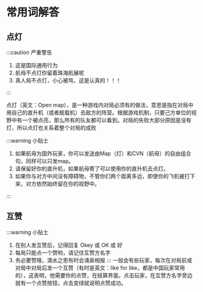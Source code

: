 # 常用词解答

## 点灯

:::caution 严重警告

1. 这是国际通用行为
2. 航母不点灯你留着珠海航展呢
3. 真人局不点灯，小心被骂，这是认真的！！！

:::

点灯（英文：Open map），是一种游戏内对局必须有的做法，意思是指在对局中用自己的直升机（或者舰载机）去敌方的阵营。根据游戏机制，只要己方单位的视野中有一个被点亮，那么所有的队友都可以看到。对局的失败大部分原因是没有灯，所以点灯也关系着整个对局的成败

:::warning 小贴士

1. 如果航母为国外玩家，你可以发送由Map（灯）和CVN（航母）的自由组合句，同样可以只发map。
2. 请保留好你的直升机，如果航母寄了可以使用你的直升机去点灯。
3. 如果你与对方中间没有障碍物，不管你们两个距离多远，即使你的飞机被打下来，对方依然始终留在你的视野中。

:::

## 互赞

:::warning 小贴士

1. 在别人发互赞后，记得回复 Okey 或 OK 或 好
2. 每局只能点一个赞哟，请记住互赞方名字
3. 务必要赞哦，滴水之恩有时会涌泉相报
:::
一般会有些玩家，每次在对局前或对局中对局后发一个互赞（有时是英文：like for like，都是中国玩家常用的），这表明，他需要你的点赞，在结算界面，点击玩家，在互赞方名字旁边就有一个点赞按钮，点击变绿就说明点赞成功。
